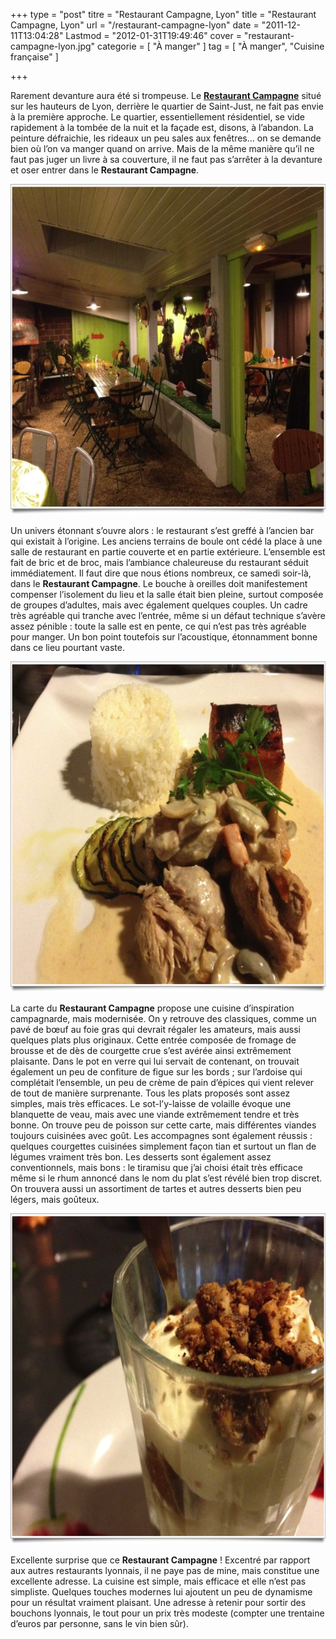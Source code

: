+++
type = "post"
titre = "Restaurant Campagne, Lyon"
title = "Restaurant Campagne, Lyon"
url = "/restaurant-campagne-lyon"
date = "2011-12-11T13:04:28"
Lastmod = "2012-01-31T19:49:46"
cover = "restaurant-campagne-lyon.jpg"
categorie = [ "À manger" ]
tag = [ "À manger", "Cuisine française" ]

+++

<p>Rarement devanture aura été si trompeuse. Le <strong><a href="http://www.restaurant-campagne-lyon.com/">Restaurant Campagne</a></strong> situé sur les hauteurs de Lyon, derrière le quartier de Saint-Just, ne fait pas envie à la première approche. Le quartier, essentiellement résidentiel, se vide rapidement à la tombée de la nuit et la façade est, disons, à l&rsquo;abandon. La peinture défraichie, les rideaux un peu sales aux fenêtres… on se demande bien où l&rsquo;on va manger quand on arrive. Mais de la même manière qu&rsquo;il ne faut pas juger un livre à sa couverture, il ne faut pas s&rsquo;arrêter à la devanture et oser entrer dans le <strong>Restaurant Campagne</strong>.</p>
<div style="text-align: center;"><img class="aligncenter" style="border-style: initial; border-color: initial; border-width: 0px;" src="lyon-restaurant-campagne.jpg" alt="Lyon restaurant campagne" width="690" height="529" border="0" /></div>
<p>Un univers étonnant s&rsquo;ouvre alors : le restaurant s&rsquo;est greffé à l&rsquo;ancien bar qui existait à l&rsquo;origine. Les anciens terrains de boule ont cédé la place à une salle de restaurant en partie couverte et en partie extérieure. L&rsquo;ensemble est fait de bric et de broc, mais l&rsquo;ambiance chaleureuse du restaurant séduit immédiatement. Il faut dire que nous étions nombreux, ce samedi soir-là, dans le <strong>Restaurant Campagne</strong>. Le bouche à oreilles doit manifestement compenser l&rsquo;isolement du lieu et la salle était bien pleine, surtout composée de groupes d&rsquo;adultes, mais avec également quelques couples. Un cadre très agréable qui tranche avec l&rsquo;entrée, même si un défaut technique s&rsquo;avère assez pénible : toute la salle est en pente, ce qui n&rsquo;est pas très agréable pour manger. Un bon point toutefois sur l&rsquo;acoustique, étonnamment bonne dans ce lieu pourtant vaste.</p>
<div style="text-align: center;"><img class="aligncenter" style="border-style: initial; border-color: initial; border-width: 0px;" src="restaurant-campagne-lyon-plat.jpg" alt="Restaurant campagne lyon plat" width="690" height="529" border="0" /></div>
<p>La carte du <strong>Restaurant Campagne</strong> propose une cuisine d&rsquo;inspiration campagnarde, mais modernisée. On y retrouve des classiques, comme un pavé de bœuf au foie gras qui devrait régaler les amateurs, mais aussi quelques plats plus originaux. Cette entrée composée de fromage de brousse et de dès de courgette crue s&rsquo;est avérée ainsi extrêmement plaisante. Dans le pot en verre qui lui servait de contenant, on trouvait également un peu de confiture de figue sur les bords ; sur l&rsquo;ardoise qui complétait l&rsquo;ensemble, un peu de crème de pain d&rsquo;épices qui vient relever de tout de manière surprenante. Tous les plats proposés sont assez simples, mais très efficaces. Le sot-l&rsquo;y-laisse de volaille évoque une blanquette de veau, mais avec une viande extrêmement tendre et très bonne. On trouve peu de poisson sur cette carte, mais différentes viandes toujours cuisinées avec goût. Les accompagnes sont également réussis : quelques courgettes cuisinées simplement façon tian et surtout un flan de légumes vraiment très bon. Les desserts sont également assez conventionnels, mais bons : le tiramisu que j&rsquo;ai choisi était très efficace même si le rhum annoncé dans le nom du plat s&rsquo;est révélé bien trop discret. On trouvera aussi un assortiment de tartes et autres desserts bien peu légers, mais goûteux.</p>
<div style="text-align: center;"><img class="aligncenter" style="border-style: initial; border-color: initial; border-width: 0px;" src="dessert-restaurant-campagne-lyon.jpg" alt="Dessert restaurant campagne lyon" width="690" height="529" border="0" /></div>
<p>Excellente surprise que ce <strong>Restaurant Campagne</strong> ! Excentré par rapport aux autres restaurants lyonnais, il ne paye pas de mine, mais constitue une excellente adresse. La cuisine est simple, mais efficace et elle n&rsquo;est pas simpliste. Quelques touches modernes lui ajoutent un peu de dynamisme pour un résultat vraiment plaisant. Une adresse à retenir pour sortir des bouchons lyonnais, le tout pour un prix très modeste (compter une trentaine d&rsquo;euros par personne, sans le vin bien sûr).</p>

